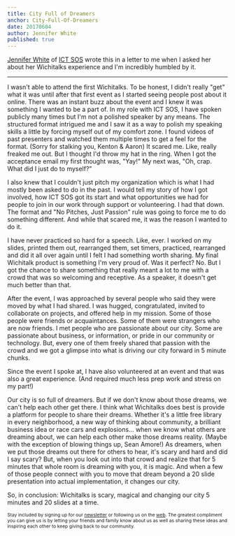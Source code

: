 ```yaml
---
title: City Full of Dreamers
anchor: City-Full-Of-Dreamers
date: 20170604
author: Jennifer White
published: true
---
```


[Jennifer White][Jennifer White] of [ICT SOS][ICT SOS] wrote this in a letter to me when I asked her about her Wichitalks experience and I'm incredibly humbled by it.
<hr>

I wasn't able to attend the first Wichitalks. To be honest, I didn't really "get" what it was until after that first event as I started seeing people post about it online. There was an instant buzz about the event and I knew it was something I wanted to be a part of. In my role with ICT SOS, I have spoken publicly many times but I'm not a polished speaker by any means. The structured format intrigued me and I saw it as a way to polish my speaking skills a little by forcing myself out of my comfort zone. I found videos of past presenters and watched them multiple times to get a feel for the format. (Sorry for stalking you, Kenton & Aaron) It scared me. Like, really freaked me out. But I thought I'd throw my hat in the ring. When I got the acceptance email my first thought was, "Yay!" My next was, "Oh, crap. What did I just do to myself?"

I also knew that I couldn't just pitch my organization which is what I had mostly been asked to do in the past. I would tell my story of how I got involved, how ICT SOS got its start and what opportunities we had for people to join in our work through support or volunteering. I had that down. The format and "No Pitches, Just Passion" rule was going to force me to do something different. And while that scared me, it was the reason I wanted to do it.

I have never practiced so hard for a speech. Like, ever. I worked on my slides, printed them out, rearranged them, set timers, practiced, rearranged and did it all over again until I felt I had something worth sharing. My final Wichitalk product is something I'm very proud of. Was it perfect? No. But I got the chance to share something that really meant a lot to me with a crowd that was so welcoming and receptive. As a speaker, it doesn't get much better than that.

After the event, I was approached by several people who said they were moved by what I had shared. I was hugged, congratulated, invited to collaborate on projects, and offered help in my mission. Some of those people were friends or acquaintances. Some of them were strangers who are now friends. I met people who are passionate about our city. Some are passionate about business, or information, or pride in our community or technology. But, every one of them freely shared that passion with the crowd and we got a glimpse into what is driving our city forward in 5 minute chunks.

Since the event I spoke at, I have also volunteered at an event and that was also a great experience. (And required much less prep work and stress on my part!)

Our city is so full of dreamers. But if we don't know about those dreams, we can't help each other get there. I think what Wichitalks does best is provide a platform for people to share their dreams. Whether it's a little free library in every neighborhood, a new way of thinking about community, a brilliant business idea or race cars and explosions... when we know what others are dreaming about, we can help each other make those dreams reality. (Maybe with the exception of blowing things up, Sean Amore!) As dreamers, when we put those dreams out there for others to hear, it's scary and hard and did I say scary? But, when you look out into that crowd and realize that for 5 minutes that whole room is dreaming with you, it is magic. And when a few of those people connect with you to move that dream beyond a 20 slide presentation into actual implementation, it changes our city.

So, in conclusion: Wichitalks is scary, magical and changing our city 5 minutes and 20 slides at a time.

<span style="font-size: 0.75em;">Stay included by signing up for our [newsletter][email signup] or following us on the [web][Twitter]. The greatest compliment you can give us is by letting your friends and family know about us as well as sharing these ideas and inspiring each other to keep giving back to our community.</span>

[email signup]: http://wichitalks.us14.list-manage.com/subscribe?u=9bee36d279ae536f6069559f7&id=be34ddd4bc
[ICT SOS]: http://ictsos.org/
[Jennifer White]: /jennifer-white
[patreon]: http://patreon.com/wichitalks
[Twitter]: https://twitter.com/wichitalks
